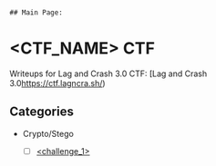 

```


## Main Page:
```
# <CTF_NAME> CTF

Writeups for Lag and Crash 3.0 CTF: [Lag and Crash 3.0<https://ctf.lagncra.sh/>)

## Categories

- Crypto/Stego
   - [ ] [<challenge_1>](<link_to_writeup>)

   

